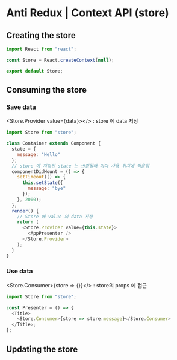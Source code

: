 # Anti Redux | Context API (store)

## Creating the store

```js
import React from "react";

const Store = React.createContext(null);

export default Store;
```

## Consuming the store

### Save data

&#60;Store.Provider value={data}&#62;&#60;/&#62; : store 에 data 저장

```js
import Store from "store";

class Container extends Component {
  state = {
    message: "Hello"
  };
  // store 에 저장된 state 는 변경될때 마다 사용 위치에 적용됨
  componentDidMount = () => {
    setTimeout(() => {
      this.setState({
        message: "bye"
      });
    }, 2000);
  };
  render() {
    // Store 에 value 의 data 저장
    return (
      <Store.Provider value={this.state}>
        <AppPresenter />
      </Store.Provider>
    );
  }
}
```

### Use data

&#60;Store.Consumer&#62;{store => {}}&#60;/&#62; : store의 props 에 접근

```js
import Store from "store";

const Presenter = () => {
  <Title>
    <Store.Consumer>{store => store.message}</Store.Consumer>
  </Title>;
};
```

## Updating the store
